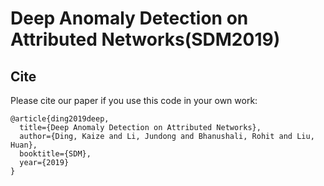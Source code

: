 Deep Anomaly Detection on Attributed Networks(SDM2019)
============

## Cite

Please cite our paper if you use this code in your own work:

```
@article{ding2019deep,
  title={Deep Anomaly Detection on Attributed Networks},
  author={Ding, Kaize and Li, Jundong and Bhanushali, Rohit and Liu, Huan},
  booktitle={SDM},
  year={2019}
}
```
